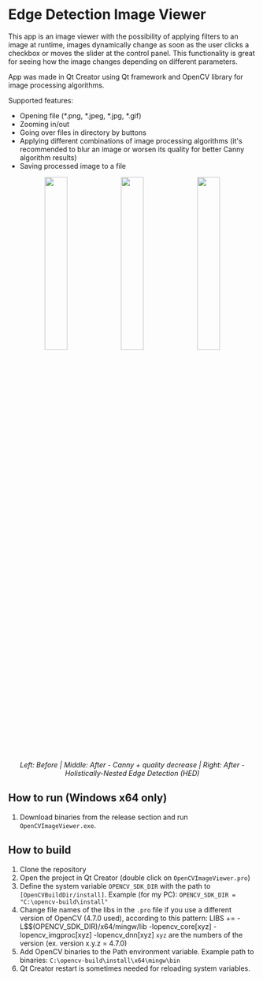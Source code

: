 # Edge Detection Image Viewer

This app is an image viewer with the possibility of applying filters to an image at runtime, images dynamically change as soon as the user clicks a checkbox or moves the slider at the control panel. This functionality is great for seeing how the image changes depending on different parameters.

App was made in Qt Creator using Qt framework and OpenCV library for image processing algorithms.

Supported features:

- Opening file (*.png, *.jpeg, *.jpg, *.gif)
- Zooming in/out
- Going over files in directory by buttons
- Applying different combinations of image processing algorithms (it's recommended to blur an image or worsen its quality for better Canny algorithm results)
- Saving processed image to a file

<p align="center">
    <img src="https://user-images.githubusercontent.com/90553150/230987466-980042a7-d640-44f5-b5b2-c6b89f657925.jpg" width="30%">
    <img src="https://user-images.githubusercontent.com/90553150/230987322-8112fd9f-d5c0-4b4a-b98d-939a21222b7b.png" width="30%">
    <img src="https://user-images.githubusercontent.com/90553150/230987416-cb6a4585-54bb-4fd5-9db3-946bc0682b2e.png" width="30%">
</p>
<p align="center">
  <em>Left: Before | Middle: After - Canny + quality decrease | Right: After - Holistically-Nested Edge Detection (HED)</em>
</p>

## How to run (Windows x64 only)

1. Download binaries from the release section and run `OpenCVImageViewer.exe`.

## How to build

1. Clone the repository
2. Open the project in Qt Creator (double click on `OpenCVImageViewer.pro`)
3. Define the system variable `OPENCV_SDK_DIR` with the path to `[OpenCVBuildDir/install]`. Example (for my PC): `OPENCV_SDK_DIR = "C:\opencv-build\install"`
4. Change file names of the libs in the `.pro` file if you use a different version of OpenCV (4.7.0 used), according to this pattern:
LIBS += -L$$(OPENCV_SDK_DIR)/x64/mingw/lib
-lopencv_core[xyz]
-lopencv_imgproc[xyz]
-lopencv_dnn[xyz]
`xyz` are the numbers of the version (ex. version x.y.z = 4.7.0)
5. Add OpenCV binaries to the Path environment variable. Example path to binaries: `C:\opencv-build\install\x64\mingw\bin`
6. Qt Creator restart is sometimes needed for reloading system variables.
